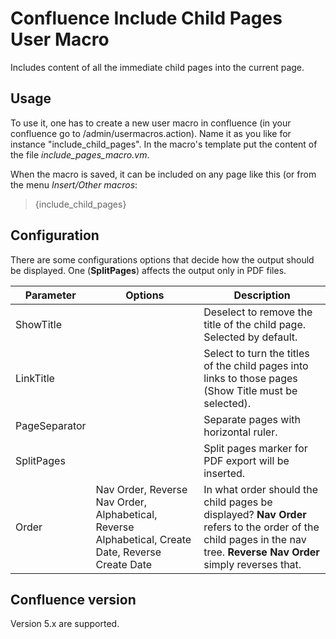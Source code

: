 # Confluence Include Child Pages User Macro

Includes content of all the immediate child pages into the current page.

## Usage

To use it, one has to create a new user macro in confluence (in your confluence go to /admin/usermacros.action). Name it as you like for instance "include_child_pages". In the macro's template put the content of the file *include_pages_macro.vm*.

When the macro is saved, it can be included on any page like this (or from the menu *Insert/Other macros*:

> {include_child_pages}


## Configuration

There are some configurations options that decide how the output should be displayed. One (**SplitPages**) affects the output only in PDF files.

| Parameter     | Options         | Description  |
| ------------- | -------------   | ------------ |
| ShowTitle     | <boolean value> | Deselect to remove the title of the child page. Selected by default. |
| LinkTitle     | <boolean value> | Select to turn the titles of the child pages into links to those pages (Show Title must be selected). |
| PageSeparator | <boolean value> | Separate pages with horizontal ruler. |
| SplitPages    | <boolean value> | Split pages marker for PDF export will be inserted. |
| Order         | Nav Order, Reverse Nav Order, Alphabetical, Reverse Alphabetical, Create Date, Reverse Create Date | In what order should the child pages be displayed? **Nav Order** refers to the order of the child pages in the nav tree. **Reverse Nav Order** simply reverses that. |


## Confluence version


Version 5.x are supported.
